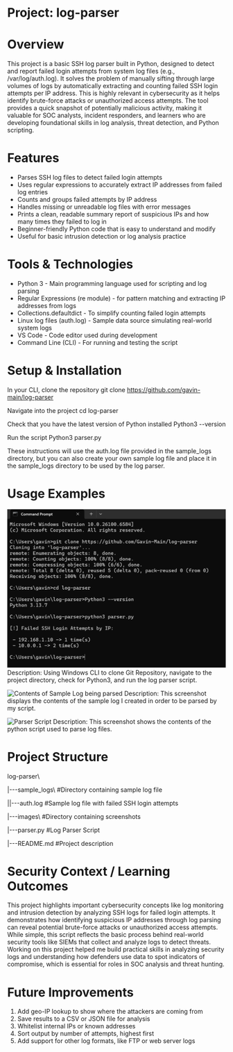 # Project: log-parser
# Overview
  This project is a basic SSH log parser built in Python, designed to detect and report failed login attempts from system log files (e.g., /var/log/auth.log). It solves the problem of manually sifting through large volumes of logs by automatically extracting and counting failed SSH login attempts per IP address. This is highly relevant in cybersecurity as it helps identify brute-force attacks or unauthorized access attempts. The tool provides a quick snapshot of potentially malicious activity, making it valuable for SOC analysts, incident responders, and learners who are developing foundational skills in log analysis, threat detection, and Python scripting.

# Features
  - Parses SSH log files to detect failed login attempts
  - Uses regular expressions to accurately extract IP addresses from
    failed log entries
  - Counts and groups failed attempts by IP address
  - Handles missing or unreadable log files with error messages
  - Prints a clean, readable summary report of suspicious IPs and how
    many times they failed to log in
  - Beginner-friendly Python code that is easy to understand and modify
  - Useful for basic intrusion detection or log analysis practice
    
# Tools & Technologies
  - Python 3 - Main programming language used for scripting and log parsing
  - Regular Expressions (re module) - for pattern matching and extracting IP addresses from logs
  - Collections.defaultdict - To simplify counting failed login attempts
  - Linux log files (auth.log) - Sample data source simulating real-world  system logs
  - VS Code - Code editor used during development
  - Command Line (CLI) - For running and testing the script

# Setup & Installation
In your CLI, clone the repository
git clone
https://github.com/gavin-main/log-parser

Navigate into the project
cd log-parser

Check that you have the latest version of Python installed
Python3 --version

Run the script
	Python3 parser.py

These instructions will use the auth.log file provided in the sample_logs directory, but you can also create your own sample log file and place it in the sample_logs directory to be used by the log parser.

# Usage Examples
![Running program in CLI Step-by-Step](images\CLI-instructions.png)
Description: Using Windows CLI to clone Git Repository, navigate to the project directory, check for Python3, and run the log parser script.

![Contents of Sample Log being parsed](images\auth.log-contents/png)
Description: This screenshot displays the contents of the sample log I created in order to be parsed by my script.

![Parser Script](images\parser-script)
Description: This screenshot shows the contents of the python script used to parse log files.

# Project Structure
log-parser\

|---sample_logs\     #Directory containing sample log file

||---auth.log        #Sample log file with failed SSH login attempts

|---images\          #Directory containing screenshots

|---parser.py        #Log Parser Script

|---README.md        #Project description

# Security Context / Learning Outcomes
  This project highlights important cybersecurity concepts like log monitoring and intrusion detection by analyzing SSH logs for failed login attempts. It demonstrates how identifying suspicious IP addresses through log parsing can reveal potential brute-force attacks or unauthorized access attempts. While simple, this script reflects the basic process behind real-world security tools like SIEMs that collect and analyze logs to detect threats. Working on this project helped me build practical skills in analyzing security logs and understanding how defenders use data to spot indicators of compromise, which is essential for roles in SOC analysis and threat hunting.

# Future Improvements
 1. Add geo-IP lookup to show where the attackers are coming from
 2. Save results to a CSV or JSON file for analysis
 3. Whitelist internal IPs or known addresses
 4. Sort output by number of attempts, highest first
 5. Add support for other log formats, like FTP or web server logs
